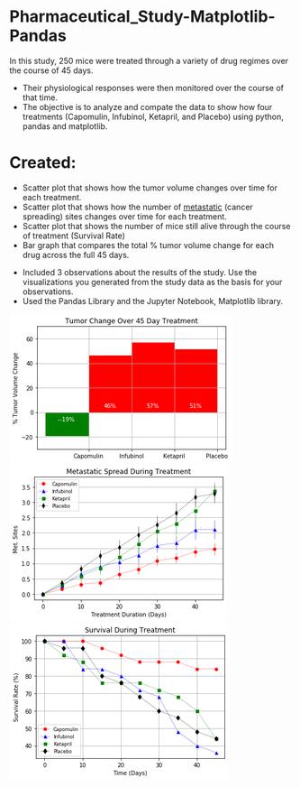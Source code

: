 # Pharmaceutical_Study-Matplotlib-Pandas
 
 In this study, 250 mice were treated through a variety of drug regimes over the course of 45 days. 
- Their physiological responses were then monitored over the course of that time. 
- The objective is to analyze and compate  the data to show how four treatments (Capomulin, Infubinol, Ketapril, and Placebo)  using python, pandas and matplotlib.

# Created: 
 - Scatter plot that shows how the tumor volume changes over time for each treatment.
 - Scatter plot that shows how the number of [metastatic](https://en.wikipedia.org/wiki/Metastasis) 
 	(cancer spreading) sites changes over time for each treatment.
 - Scatter plot that shows the number of mice still alive through the course of treatment (Survival Rate)
 - Bar graph that compares the total % tumor volume change for each drug across the full 45 days.

* Included 3 observations about the results of the study. Use the visualizations you generated from the study data as the basis for your observations.
* Used the Pandas Library and the Jupyter Notebook, Matplotlib library.


![Tumor Change Over 45 Day Treatment](https://github.com/jhenvi/Pharmaceutical_Study-Matplotlib-Pandas/blob/master/Images/Tumor_Change_Over_45%20Day%20_Treatment.png)
![Metastatic Spread During Treatment](https://github.com/jhenvi/Pharmaceutical_Study-Matplotlib-Pandas/blob/master/Images/Metastatic_Spread_During_Treatment.png)
![Survival During Treatment](https://github.com/jhenvi/Pharmaceutical_Study-Matplotlib-Pandas/blob/master/Images/Survival_During_Treatment.png)

